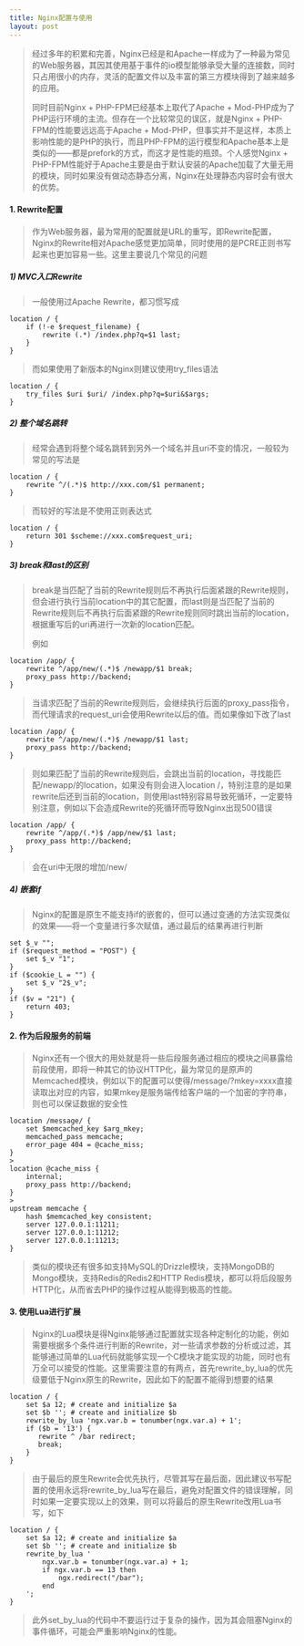 ```yaml
---
title: Nginx配置与使用
layout: post
---
```


> 经过多年的积累和完善，Nginx已经是和Apache一样成为了一种最为常见的Web服务器，其因其使用基于事件的io模型能够承受大量的连接数，同时只占用很小的内存，灵活的配置文件以及丰富的第三方模块得到了越来越多的应用。
>
> 同时目前Nginx + PHP-FPM已经基本上取代了Apache + Mod-PHP成为了PHP运行环境的主流。但存在一个比较常见的误区，就是Nginx + PHP-FPM的性能要远远高于Apache + Mod-PHP，但事实并不是这样，本质上影响性能的是PHP的执行，而且PHP-FPM的运行模型和Apache基本上是类似的——都是prefork的方式，而这才是性能的瓶颈。个人感觉Nginx + PHP-FPM性能好于Apache主要是由于默认安装的Apache加载了大量无用的模块，同时如果没有做动态静态分离，Nginx在处理静态内容时会有很大的优势。

#### 1. Rewrite配置

> 作为Web服务器，最为常用的配置就是URL的重写，即Rewrite配置，Nginx的Rewrite相对Apache感觉更加简单，同时使用的是PCRE正则书写起来也更加容易一些。这里主要说几个常见的问题

##### 1) MVC入口Rewrite

> 一般使用过Apache Rewrite，都习惯写成
>
```nginx
location / {
	if (!-e $request_filename) {
		rewrite (.*) /index.php?q=$1 last;
	}
}
```
>
> 而如果使用了新版本的Nginx则建议使用try\_files语法
>
```nginx
location / {
	try_files $uri $uri/ /index.php?q=$uri&$args;
}
```

##### 2) 整个域名跳转

> 经常会遇到将整个域名跳转到另外一个域名并且uri不变的情况，一般较为常见的写法是
>
```nginx
location / {
	rewrite ^/(.*)$ http://xxx.com/$1 permanent;
}
```
>
> 而较好的写法是不使用正则表达式
>
```nginx
location / {
	return 301 $scheme://xxx.com$request_uri;
}
```

##### 3) break和last的区别

> break是当匹配了当前的Rewrite规则后不再执行后面紧跟的Rewrite规则，但会进行执行当前location中的其它配置，而last则是当匹配了当前的Rewrite规则后不再执行后面紧跟的Rewrite规则同时跳出当前的location，根据重写后的uri再进行一次新的location匹配。
>
> 例如
>
```nginx
location /app/ {
	rewrite ^/app/new/(.*)$ /newapp/$1 break;
	proxy_pass http://backend;
}
```
> 当请求匹配了当前的Rewrite规则后，会继续执行后面的proxy\_pass指令，而代理请求的request\_uri会使用Rewrite以后的值。而如果像如下改了last
>
```nginx
location /app/ {
	rewrite ^/app/new/(.*)$ /newapp/$1 last;
	proxy_pass http://backend;
}
```
>
> 则如果匹配了当前的Rewrite规则后，会跳出当前的location，寻找能匹配/newapp/的location，如果没有则会进入location /，特别注意的是如果rewrite后还到当前的location，则使用last特别容易导致死循环，一定要特别注意，例如以下会造成Rewrite的死循环而导致Nginx出现500错误
>
```nginx
location /app/ {
	rewrite ^/app/(.*)$ /app/new/$1 last;
	proxy_pass http://backend;
}
```
> 会在uri中无限的增加/new/

##### 4) 嵌套if
>
> Nginx的配置是原生不能支持if的嵌套的，但可以通过变通的方法实现类似的效果——将一个变量进行多次赋值，通过最后的结果再进行判断
>
```nginx
set $_v "";
if ($request_method = "POST") {
	set $_v "1";
}
if ($cookie_L = "") {
	set $_v "2$_v";
}
if ($v = "21") {
	return 403;
}
```

#### 2. 作为后段服务的前端

> Nginx还有一个很大的用处就是将一些后段服务通过相应的模块之间暴露给前段使用，即将一种其它的协议HTTP化，最为常见的是原声的Memcached模块，例如以下的配置可以使得/message/?mkey=xxxx直接读取出对应的内容，如果mkey是服务端传给客户端的一个加密的字符串，则也可以保证数据的安全性
>
```nginx
location /message/ {
	set $memcached_key $arg_mkey;
	memcached_pass memcache;
	error_page 404 = @cache_miss;
}
>
location @cache_miss {
	internal;
	proxy_pass http://backend;
}
>
upstream memcache {
	hash $memcached_key consistent;
	server 127.0.0.1:11211;
	server 127.0.0.1:11212;
	server 127.0.0.1:11213;
}
```
> 类似的模块还有很多如支持MySQL的Drizzle模块，支持MongoDB的Mongo模块，支持Redis的Redis2和HTTP Redis模块，都可以将后段服务HTTP化，从而省去PHP的操作过程从能得到极高的性能。

#### 3. 使用Lua进行扩展

> Nginx的Lua模块是得Nginx能够通过配置就实现各种定制化的功能，例如需要根据多个条件进行判断的Rewrite，对一些请求参数的分析或过滤，其能够通过简单的Lua代码就能够实现一个C模块才能实现的功能，同时也有万全可以接受的性能。这里需要注意的有两点，首先rewrite\_by\_lua的优先级要低于Nginx原生的Rewrite，因此如下的配置不能得到想要的结果
>
```nginx
location / {
    set $a 12; # create and initialize $a
    set $b ''; # create and initialize $b
    rewrite_by_lua 'ngx.var.b = tonumber(ngx.var.a) + 1';
    if ($b = '13') {
       rewrite ^ /bar redirect;
       break;
    }
}
```
> 由于最后的原生Rewrite会优先执行，尽管其写在最后面，因此建议书写配置的使用永远将rewrite\_by\_lua写在最后，避免对配置文件的错误理解，同时如果一定要实现以上的效果，则可以将最后的原生Rewrite改用Lua书写，如下
>
```nginx
location / {
    set $a 12; # create and initialize $a
    set $b ''; # create and initialize $b
    rewrite_by_lua '
		ngx.var.b = tonumber(ngx.var.a) + 1;
		if ngx.var.b == 13 then
			ngx.redirect("/bar");
		end
	';
}
```
> 此外set\_by\_lua的代码中不要运行过于复杂的操作，因为其会阻塞Nginx的事件循环，可能会严重影响Nginx的性能。
